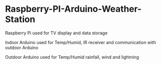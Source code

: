 # Raspberry-PI-Arduino-Weather-Station

Raspberry Pi used for TV display and data storage

Indoor Arduino used for Temp/Humid, IR receiver and
communication with outdoor Arduino

Outdoor Arduino used for Temp/Humid rainfall, wind and lightning
